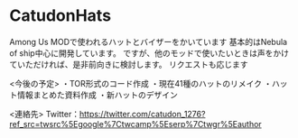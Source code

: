# CatudonHats
Among Us MODで使われるハットとバイザーをかいています
基本的はNebula of ship中心に開発しています。
ですが、他のモッドで使いたいときは声をかけていただければ、是非前向きに検討します。
リクエストも応じます

<今後の予定>
・TOR形式のコード作成
・現在41種のハットのリメイク
・ハット情報まとめた資料作成
・新ハットのデザイン

<連絡先>
Twitter：https://twitter.com/catudon_1276?ref_src=twsrc%5Egoogle%7Ctwcamp%5Eserp%7Ctwgr%5Eauthor
